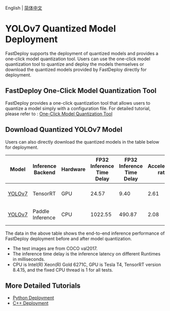 English | [简体中文](README_CN.md)
# YOLOv7 Quantized Model Deployment

FastDeploy supports the deployment of quantized models and provides a one-click model quantization tool.
Users can use the one-click model quantization tool to quantize and deploy the models themselves or download the quantized models provided by FastDeploy directly for deployment.

## FastDeploy One-Click Model Quantization Tool

FastDeploy provides a one-click quantization tool that allows users to quantize a model simply with a configuration file.
For detailed tutorial, please refer to : [One-Click Model Quantization Tool](../../../../../tools/common_tools/auto_compression/)

## Download Quantized YOLOv7 Model

Users can also directly download the quantized models in the table below for deployment.

| Model                                                                 | Inference Backend | Hardware | FP32 Inference Time Delay | FP32 Inference Time Delay | Acceleration ratio | FP32 mAP | INT8 mAP | Method                          |
| --------------------------------------------------------------------- | ----------------- | -------- | ------------------------- | ------------------------- | ------------------ | -------- | -------- | ------------------------------- |
| [YOLOv7](https://bj.bcebos.com/paddlehub/fastdeploy/yolov7_quant.tar) | TensorRT          | GPU      | 24.57                     | 9.40                      | 2.61               | 51.1     | 50.8     | Quantized distillation training |
| [YOLOv7](https://bj.bcebos.com/paddlehub/fastdeploy/yolov7_quant.tar) | Paddle Inference  | CPU      | 1022.55                   | 490.87                    | 2.08               | 51.1     | 46.3     | Quantized distillation training |

The data in the above table shows the end-to-end inference performance of FastDeploy deployment before and after model quantization.

- The test images are from COCO val2017.
- The inference time delay is the inference latency on different Runtimes in milliseconds.
- CPU is Intel(R) Xeon(R) Gold 6271C, GPU is Tesla T4, TensorRT version 8.4.15, and the fixed CPU thread is 1 for all tests.

## More Detailed Tutorials

- [Python Deployment](python)
- [C++ Deployment](cpp)
